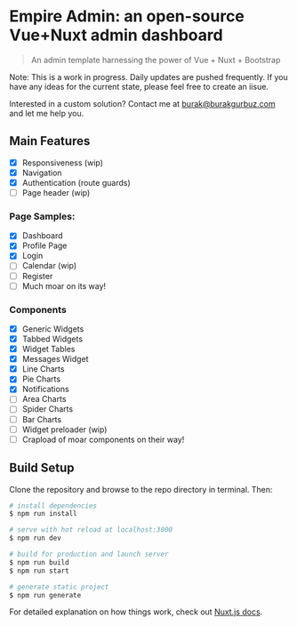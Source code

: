 # Empire Admin: an open-source Vue+Nuxt admin dashboard

> An admin template harnessing the power of Vue + Nuxt + Bootstrap

Note: This is a work in progress. Daily updates are pushed frequently. If you have any ideas for the current state, please feel free to create an iisue.

Interested in a custom solution? Contact me at burak@burakgurbuz.com and let me help you.

## Main Features
- [x] Responsiveness (wip)
- [x] Navigation
- [x] Authentication (route guards)
- [ ] Page header (wip)

### Page Samples:
- [x] Dashboard
- [x] Profile Page
- [x] Login
- [ ] Calendar (wip)
- [ ] Register
- [ ] Much moar on its way!

### Components
- [x] Generic Widgets
- [x] Tabbed Widgets
- [x] Widget Tables
- [x] Messages Widget
- [x] Line Charts
- [x] Pie Charts
- [x] Notifications
- [ ] Area Charts
- [ ] Spider Charts
- [ ] Bar Charts
- [ ] Widget preloader (wip)
- [ ] Crapload of moar components on their way!

## Build Setup

Clone the repository and browse to the repo directory in terminal. Then:

``` bash
# install dependencies
$ npm run install

# serve with hot reload at localhost:3000
$ npm run dev

# build for production and launch server
$ npm run build
$ npm run start

# generate static project
$ npm run generate
```

For detailed explanation on how things work, check out [Nuxt.js docs](https://nuxtjs.org).